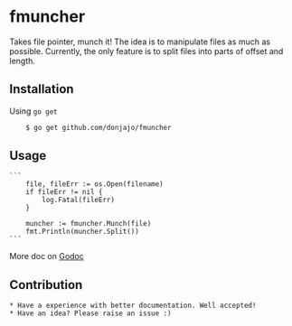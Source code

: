 # fmuncher
Takes file pointer, munch it! 
The idea is to manipulate files as much as possible. Currently, the only feature is to split files into parts of offset and length.

## Installation
Using `go get`
```sh
    $ go get github.com/donjajo/fmuncher
```
## Usage
    ```
        file, fileErr := os.Open(filename)
        if fileErr != nil {
            log.Fatal(fileErr)
        }

        muncher := fmuncher.Munch(file)
        fmt.Println(muncher.Split())
    ```

More doc on [Godoc](https://godoc.org/github.com/donjajo/fmuncher)

## Contribution
    * Have a experience with better documentation. Well accepted!
    * Have an idea? Please raise an issue :)